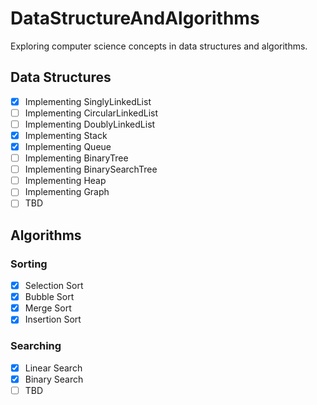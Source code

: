 # DataStructureAndAlgorithms

Exploring computer science concepts in data structures and algorithms.

## Data Structures
- [x] Implementing SinglyLinkedList
- [ ] Implementing CircularLinkedList
- [ ] Implementing DoublyLinkedList
- [x] Implementing Stack
- [x] Implementing Queue
- [ ] Implementing BinaryTree
- [ ] Implementing BinarySearchTree
- [ ] Implementing Heap
- [ ] Implementing Graph
- [ ] TBD

## Algorithms
### Sorting
- [x] Selection Sort
- [x] Bubble Sort
- [x] Merge Sort
- [x] Insertion Sort
### Searching
- [x] Linear Search
- [x] Binary Search
- [ ] TBD